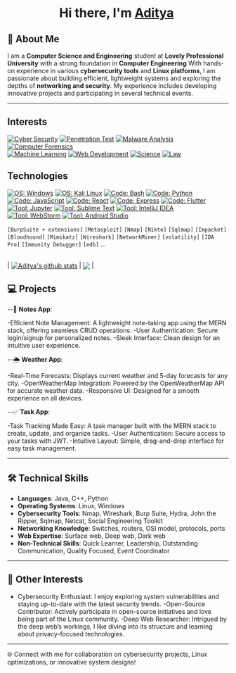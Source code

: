 <h1 align="center">Hi there, I'm <a href="https://www.blackcater.win/" target="_blank">Aditya</a> <img



---

## 🌟 About Me

I am a **Computer Science and Engineering** student at **Lovely Professional University** with a strong foundation in **Computer Engineering**  With hands-on experience in various **cybersecurity tools** and **Linux platforms**, I am passionate about building efficient, lightweight systems and exploring the depths of **networking and security**. My experience includes developing innovative projects and participating in several technical events.

---
</div>


## Interests
[![ Cyber Security     ](https://img.shields.io/badge/Cyber%20Security-informational?style=for-the-badge&color=424242)]()
[![ Penetration Test   ](https://img.shields.io/badge/Penetration%20Test-informational?style=for-the-badge&color=bebebe)]()
[![ Malware Analysis   ](https://img.shields.io/badge/Malware%20Analysis-informational?style=for-the-badge&color=bebebe)]()
[![ Computer Forensics ](https://img.shields.io/badge/Computer%20Forensics-informational?style=for-the-badge&color=bebebe)]()
<br>
[![ Machine Learning   ](https://img.shields.io/badge/Machine%20Learning-informational?style=for-the-badge&color=424242)]()
[![ Web Development    ](https://img.shields.io/badge/Web%20Development-informational?style=for-the-badge&color=424242)]()
[![ Science            ](https://img.shields.io/badge/Science-informational?style=for-the-badge&color=424242)]()
[![ Law                ](https://img.shields.io/badge/Law-informational?style=for-the-badge&color=424242)]()


## Technologies
[![ OS: Windows          ](https://img.shields.io/static/v1?style=for-the-badge&logoColor=white&labelColor=424242&color=bebebe&label=OS&message=Windows&logo=windows)]()
[![ OS: Kali Linux       ](https://img.shields.io/static/v1?style=for-the-badge&logoColor=white&labelColor=424242&color=bebebe&label=OS&message=Kali%20Linux&logo=kalilinux)]()
[![ Code: Bash           ](https://img.shields.io/static/v1?style=for-the-badge&logoColor=white&labelColor=424242&color=bebebe&label=Code&message=Bash&logo=gnubash)]()
[![ Code: Python         ](https://img.shields.io/static/v1?style=for-the-badge&logoColor=white&labelColor=424242&color=bebebe&label=Code&message=Python&logo=python)]()
[![ Code: JavaScript     ](https://img.shields.io/static/v1?style=for-the-badge&logoColor=white&labelColor=424242&color=bebebe&label=Code&message=JavaScript&logo=javascript)]()
[![ Code: React          ](https://img.shields.io/static/v1?style=for-the-badge&logoColor=white&labelColor=424242&color=bebebe&label=Code&message=React&logo=react)]()
[![ Code: Express        ](https://img.shields.io/static/v1?style=for-the-badge&logoColor=white&labelColor=424242&color=bebebe&label=Code&message=Express&logo=express)]()
[![ Code: Flutter        ](https://img.shields.io/static/v1?style=for-the-badge&logoColor=white&labelColor=424242&color=bebebe&label=Code&message=Flutter&logo=flutter)]()
[![ Tool: Jupyter        ](https://img.shields.io/static/v1?style=for-the-badge&logoColor=white&labelColor=424242&color=bebebe&label=Tools&message=Jupyter%20Notebook&logo=jupyter)]()
[![ Tool: Sublime Text   ](https://img.shields.io/static/v1?style=for-the-badge&logoColor=white&labelColor=424242&color=bebebe&label=Tools&message=Sublime%20Text&logo=sublimetext)]()
[![ Tool: IntelliJ IDEA  ](https://img.shields.io/static/v1?style=for-the-badge&logoColor=white&labelColor=424242&color=bebebe&label=Tools&message=IntelliJ%20IDEA&logo=intellijidea)]()
[![ Tool: WebStorm       ](https://img.shields.io/static/v1?style=for-the-badge&logoColor=white&labelColor=424242&color=bebebe&label=Tools&message=WebStorm&logo=webstorm)]()
[![ Tool: Android Studio ](https://img.shields.io/static/v1?style=for-the-badge&logoColor=white&labelColor=424242&color=bebebe&label=Tools&message=Android%20Studio&logo=androidstudio)]()
<br><p></p>

`[BurpSuite + extensions]` `[Metasploit]` `[Nmap]` `[Nikto]` `[Sqlmap]` `[Impacket]` `[Bloodhound]` `[Mimikatz]` `[Wireshark]` `[NetworkMiner]` `[volatility]` `[IDA Pro]` `[Immunity Debugger]` `[edb]` ...

<br>

<div align=center>
</div>
| <a href="https://github.com/Adityaa007/github-readme-stats"><img align="center" src="https://github-readme-stats.vercel.app/api?username=Adityaa007&show_icons=true&include_all_commits=true&theme=buefy&hide_border=true" alt="Aditya's github stats" /></a> | <a href="https://github.com/Adityaa007/github-readme-stats"><img align="center" src="https://github-readme-stats.vercel.app/api/top-langs/?username=Adityaa007&layout=compact&theme=buefy&hide_border=true" /></a> |

<div align=center>
	
</div>

## 💻 Projects

--📒 **Notes App**:

-Efficient Note Management: A lightweight note-taking app using the MERN stack, offering seamless CRUD operations.
-User Authentication: Secure login/signup for personalized notes.
-Sleek Interface: Clean design for an intuitive user experience.

--🌦️ **Weather App**:

-Real-Time Forecasts: Displays current weather and 5-day forecasts for any city.
-OpenWeatherMap Integration: Powered by the OpenWeatherMap API for accurate weather data.
-Responsive UI: Designed for a smooth experience on all devices.

--✅ **Task App**:

-Task Tracking Made Easy: A task manager built with the MERN stack to create, update, and organize tasks.
-User Authentication: Secure access to your tasks with JWT.
-Intuitive Layout: Simple, drag-and-drop interface for easy task management.



---

## 🛠️ Technical Skills

- **Languages**: Java, C++, Python
- **Operating Systems**: Linux, Windows
- **Cybersecurity Tools**: Nmap, Wireshark, Burp Suite, Hydra, John the Ripper, Sqlmap, Netcat, Social Engineering Toolkit
- **Networking Knowledge**: Switches, routers, OSI model, protocols, ports
- **Web Expertise**: Surface web, Deep web, Dark web
- **Non-Technical Skills**: Quick Learner, Leadership, Outstanding Communication, Quality Focused, Event Coordinator


---

## 🚀 Other Interests

- Cybersecurity Enthusiast: I enjoy exploring system vulnerabilities and staying up-to-date with the latest security trends.
-Open-Source Contributor: Actively participate in open-source initiatives and love being part of the Linux community.
-Deep Web Researcher: Intrigued by the deep web’s workings, I like diving into its structure and learning about privacy-focused technologies.

---

🌐 Connect with me for collaboration on cybersecurity projects, Linux optimizations, or innovative system designs! 
